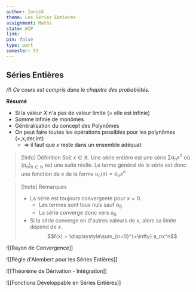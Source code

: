 ```yaml
---
author: IonisX
theme: Les Séries Entières
assignment: Maths
state: WIP
link: 
pin: false
type: part
semester: S3
---
```

## Séries Entières
*/!\\ Ce cours est compris dans le chapitre des probabilités.*

**Résumé**
+ Si la valeur $X$ n'a pas de valeur limite (= elle est infinie)
+ Somme infinie de monômes 
+ Généralisation du concept des Polynômes
+ On peut faire toutes les opérations possibles pour les polynômes (+,x,der,int)
	+ => il faut que $x$ reste dans un ensemble adéquat

>[!info] Définition
>Soit $x\in\mathbb{R}$. Une série entière est une série $\sum{a_nx^n}$ où $(a_n)_{n\in\mathbb{N}}$ est une suite réelle.
>Le terme général de la série est donc une fonction de $x$ de la forme $u_n(x)=a_nx^n$

>[!note] Remarques
>+ La série est toujours convergente pour $x=0$.
>	+ Les termes sont tous nuls sauf $a_0$
>	+ La série converge donc vers $a_0$
>+ Si la série converge en d'autres valeurs de $x$, alors sa limite dépend de $x$. $$f(x) = \displaystyle\sum_{n=0}^{+\infty} a_nx^n$$

![[Rayon de Convergence]]

![[Règle d'Alembert pour les Séries Entières]]

![[Théorème de Dérivation - Intégration]]

![[Fonctions Développable en Séries Entières]]

